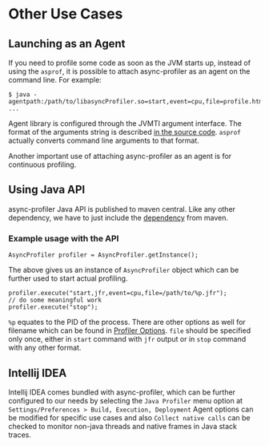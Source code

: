# Other Use Cases

## Launching as an Agent

If you need to profile some code as soon as the JVM starts up, instead of using the `asprof`,
it is possible to attach async-profiler as an agent on the command line. For example:

```
$ java -agentpath:/path/to/libasyncProfiler.so=start,event=cpu,file=profile.html ...
```

Agent library is configured through the JVMTI argument interface.
The format of the arguments string is described
[in the source code](https://github.com/async-profiler/async-profiler/blob/v3.0/src/arguments.cpp#L44).
`asprof` actually converts command line arguments to that format.

Another important use of attaching async-profiler as an agent is for continuous profiling.

## Using Java API
async-profiler Java API is published to maven central. Like any other dependency, we have to
just include the 
[dependency](https://mvnrepository.com/artifact/tools.profiler/async-profiler/latest) 
from maven.

### Example usage with the API

```
AsyncProfiler profiler = AsyncProfiler.getInstance();
```

The above gives us an instance of `AsyncProfiler` object which can be further used to start 
actual profiling.

```
profiler.execute("start,jfr,event=cpu,file=/path/to/%p.jfr"); 
// do some meaningful work
profiler.execute("stop");
```

`%p` equates to the PID of the process. There are other options as well for filename which
can be found in [Profiler Options](https://github.com/async-profiler/async-profiler/blob/master/docs/ProfilerOptions.md).
`file` should be specified only once, either in 
`start` command with `jfr` output or in `stop` command with any other format.

## Intellij IDEA

Intellij IDEA comes bundled with async-profiler, which can be further configured to our needs
by selecting the `Java Profiler` menu option at `Settings/Preferences > Build, Execution, Deployment`
Agent options can be modified for specific use cases and also `Collect native calls` can be checked
to monitor non-java threads and native frames in Java stack traces.